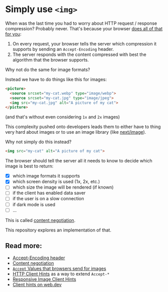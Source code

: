 # Simply use `<img>`

When was the last time you had to worry about HTTP request / response compression? Probably never.
That's because your browser [does all of that for you](https://developer.mozilla.org/en-US/docs/Web/HTTP/Headers/Accept-Encoding):

1. On every request, your browser tells the server which compression it supports by sending an `Accept-Encoding` header.
2. The server responds with the content compressed with best the algorithm that the browser supports.

Why not do the same for image formats? 

Instead we have to do things like this for images:

```html
<picture>
  <source srcset="my-cat.webp" type="image/webp">
  <source srcset="my-cat.jpg" type="image/jpeg">
  <img src="my-cat.jpg" alt="A picture of my cat">
</picture>
```

(and that's without even considering `1x` and `2x` images)

This complexity pushed onto developers leads them to either have to thing very hard about images or to use an image library (like [next/image](https://nextjs.org/docs/api-reference/next/image)).

Why not simply do this instead?

```html
<img src="my-cat" alt="A picture of my cat">
```

The browser should tell the server all it needs to know to decide which image is best to return:

- [x] which image formats it supports
- [x] which screen density is used (1x, 2x, etc.)
- [ ] which size the image will be rendered (if known)
- [ ] if the client has enabled data saver
- [ ] if the user is on a slow connection
- [ ] if dark mode is used
- [ ] ...

This is called [content negotiation](https://developer.mozilla.org/en-US/docs/Web/HTTP/Content_negotiation).

This repository explores an implementation of that.

## Read more:

* [Accept-Encoding header](https://developer.mozilla.org/en-US/docs/Web/HTTP/Headers/Accept-Encoding)
* [Content negotiation](https://developer.mozilla.org/en-US/docs/Web/HTTP/Content_negotiation)
* [`Accept` Values that browsers send for images](https://developer.mozilla.org/en-US/docs/Web/HTTP/Content_negotiation/List_of_default_Accept_values#values_for_an_image)
* [HTTP Client Hints](https://developer.mozilla.org/en-US/docs/Web/HTTP/Client_hints) as a way to extend `Accept-*`
* [Responsive Image Client Hints](https://wicg.github.io/responsive-image-client-hints/)
* [Client hints on web.dev](https://web.dev/performance-optimizing-content-efficiency-client-hints/)
